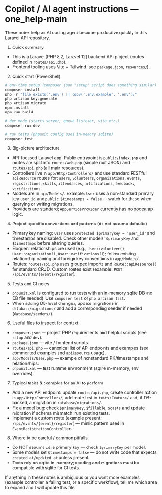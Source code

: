# Copilot / AI agent instructions — one_help-main

These notes help an AI coding agent become productive quickly in this Laravel API repository.

1) Quick summary
- This is a Laravel (PHP 8.2, Laravel 12) backend API project (routes defined in `routes/api.php`).
- Frontend tooling uses Vite + Tailwind (see `package.json`, `resources/`).

2) Quick start (PowerShell)
```powershell
# one-time setup (composer.json "setup" script does something similar)
composer install
php -r "file_exists('.env') || copy('.env.example', '.env');"
php artisan key:generate
php artisan migrate
npm install
npm run build

# dev mode (starts server, queue listener, vite etc.)
composer run dev

# run tests (phpunit config uses in-memory sqlite)
composer test
```

3) Big-picture architecture
- API-focused Laravel app. Public entrypoint is `public/index.php` and routes are split into `routes/web.php` (simple root JSON) and `routes/api.php` (all main resources).
- Controllers live in `app/Http/Controllers/` and use standard RESTful `apiResource` routes for: `users`, `volunteers`, `organizations`, `events`, `registrations`, `skills`, `attendances`, `notifications`, `feedbacks`, `verifications`.
- Models are in `app/Models/`. Example: `User` uses a non-standard primary key `user_id` and `public $timestamps = false` — watch for these when querying or writing migrations.
- Providers are standard; `AppServiceProvider` currently has no bootstrap logic.

4) Project-specific conventions and patterns (do not assume defaults)
- Primary key naming: `User` uses `protected $primaryKey = 'user_id'` and timestamps are disabled. Check other models' `$primaryKey` and `$timestamps` before altering queries.
- Eloquent relationships are used (e.g., `User::volunteer()`, `User::organization()`, `User::notifications()`); follow existing relationship naming and foreign key conventions in `app/Models/`.
- Routes: `routes/api.php` uses grouped imports and `Route::apiResource()` for standard CRUD. Custom routes exist (example: `POST /api/events/{event}/register`).

5) Tests and CI notes
- `phpunit.xml` is configured to run tests with an in-memory sqlite DB (no DB file needed). Use `composer test` or `php artisan test`.
- When adding DB-level changes, update migrations in `database/migrations/` and add a corresponding seeder if needed (`database/seeders/`).

6) Useful files to inspect for context
- `composer.json` — project PHP requirements and helpful scripts (see `setup` and `dev`).
- `package.json` — vite / frontend scripts.
- `routes/api.php` — canonical list of API endpoints and examples (see commented examples and `apiResource` usage).
- `app/Models/User.php` — example of nonstandard PK/timestamps and relationships.
- `phpunit.xml` — test runtime environment (sqlite in-memory, env overrides).

7) Typical tasks & examples for an AI to perform
- Add a new API endpoint: update `routes/api.php`, create controller action in `app/Http/Controllers/`, add route test in `tests/Feature/` and, if DB-backed, a migration in `database/migrations/`.
- Fix a model bug: check `$primaryKey`, `$fillable`, `$casts` and update migration if schema mismatch; run existing tests.
- Implement a custom route (example present: `/api/events/{event}/register`) — mimic pattern used in `EventRegistrationController`.

8) Where to be careful / common pitfalls
- Do NOT assume `id` is primary key — check `$primaryKey` per model.
- Some models set `$timestamps = false` — do not write code that expects `created_at/updated_at` unless present.
- Tests rely on sqlite in-memory; seeding and migrations must be compatible with sqlite for CI tests.

If anything in these notes is ambiguous or you want more examples (example controller, a failing test, or a specific workflow), tell me which area to expand and I will update this file.
